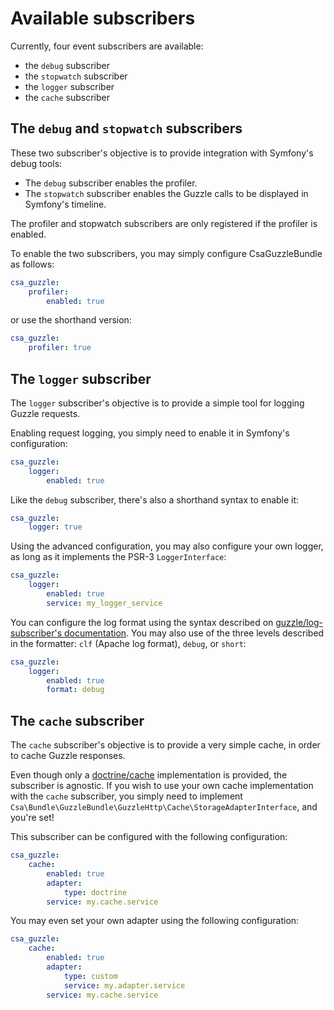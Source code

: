 Available subscribers
=====================

Currently, four event subscribers are available:

* the `debug` subscriber
* the `stopwatch` subscriber
* the `logger` subscriber
* the `cache` subscriber


The `debug` and `stopwatch` subscribers
---------------------------------------

These two subscriber's objective is to provide integration with Symfony's debug tools:

* The `debug` subscriber enables the profiler.
* The `stopwatch` subscriber enables the Guzzle calls to be displayed in Symfony's timeline.

The profiler and stopwatch subscribers are only registered if the profiler is enabled.

To enable the two subscribers, you may simply configure CsaGuzzleBundle as follows:

```yml
csa_guzzle:
    profiler:
        enabled: true
```

or use the shorthand version:

```yml
csa_guzzle:
    profiler: true
```


The `logger` subscriber
-----------------------

The `logger` subscriber's objective is to provide a simple tool for logging Guzzle requests.

Enabling request logging, you simply need to enable it in Symfony's configuration:

```yml
csa_guzzle:
    logger:
        enabled: true
```

Like the `debug` subscriber, there's also a shorthand syntax to enable it:

```yml
csa_guzzle:
    logger: true
```

Using the advanced configuration, you may also configure your own logger, as long as it implements
the PSR-3 `LoggerInterface`:

```yml
csa_guzzle:
    logger:
        enabled: true
        service: my_logger_service
```

You can configure the log format using the syntax described on [guzzle/log-subscriber's documentation](https://github.com/guzzle/log-subscriber#message-formatter).
You may also use of the three levels described in the formatter: `clf` (Apache log format), `debug`, or `short`:

```yml
csa_guzzle:
    logger:
        enabled: true
        format: debug
```


The `cache` subscriber
----------------------

The `cache` subscriber's objective is to provide a very simple cache, in order to cache Guzzle responses.

Even though only a [doctrine/cache](https://github.com/doctrine/cache) implementation is provided, the
subscriber is agnostic. If you wish to use your own cache implementation with the `cache` subscriber, you
simply need to implement `Csa\Bundle\GuzzleBundle\GuzzleHttp\Cache\StorageAdapterInterface`, and you're set!

This subscriber can be configured with the following configuration:

```yml
csa_guzzle:
    cache:
        enabled: true
        adapter:
            type: doctrine
        service: my.cache.service
```

You may even set your own adapter using the following configuration:

```yml
csa_guzzle:
    cache:
        enabled: true
        adapter:
            type: custom
            service: my.adapter.service
        service: my.cache.service
```
